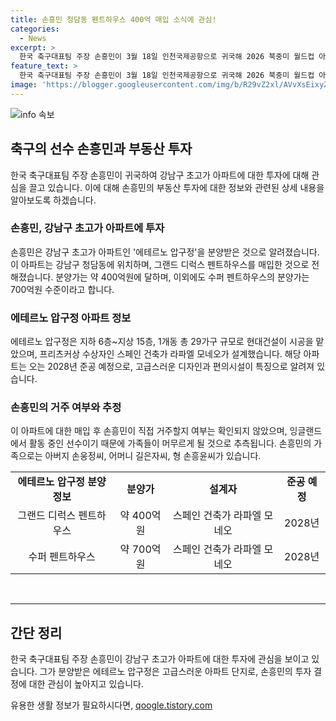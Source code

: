 ```yaml
---
title: 손흥민 청담동 펜트하우스 400억 매입 소식에 관심!
categories:
  - News
excerpt: >
  한국 축구대표팀 주장 손흥민이 3월 18일 인천국제공항으로 귀국해 2026 북중미 월드컵 아시아 2차 예선 태국전을 위한 훈련에 합류했다. 뉴스1에 따르면, 손흥민은 강남구에 있는 에테르노 압구정 펜트하우스를 매입했으며, 분양가는 약 400억원에 달한다. 이 아파트는 스페인 건축가 라파엘 모네오가 설계하고, 2028년 준공 예정이다. 손흥민이 직접 거주할지는 확인되지 않았지만, 그의 가족과 함께 머무를 것으로 추정된다.
feature_text: >
  한국 축구대표팀 주장 손흥민이 3월 18일 인천국제공항으로 귀국해 2026 북중미 월드컵 아시아 2차 예선 태국전을 위한 훈련에 합류했다. 뉴스1에 따르면, 손흥민은 강남구에 있는 에테르노 압구정 펜트하우스를 매입했으며, 분양가는 약 400억원에 달한다. 이 아파트는 스페인 건축가 라파엘 모네오가 설계하고, 2028년 준공 예정이다. 손흥민이 직접 거주할지는 확인되지 않았지만, 그의 가족과 함께 머무를 것으로 추정된다.
image: 'https://blogger.googleusercontent.com/img/b/R29vZ2xl/AVvXsEixyZcFfHzMRdzZMjFBmAUKJYCLCGyLL1o632UiGVXcaFdKo_bkvkuCioo0uUKlGfBVcT3P84aROyZIXSBEx3Aw5nCQ3pTgDom1WDC4m8eifvWiAmWEEVb4x6G_l8C0QH225ldMjyaFvpxGEBGNO37VmDTDMHGhJPq73UglMfDca1-0aw/s1600/blogspot.png'
---
```


<p><img src="https://blogger.googleusercontent.com/img/b/R29vZ2xl/AVvXsEixyZcFfHzMRdzZMjFBmAUKJYCLCGyLL1o632UiGVXcaFdKo_bkvkuCioo0uUKlGfBVcT3P84aROyZIXSBEx3Aw5nCQ3pTgDom1WDC4m8eifvWiAmWEEVb4x6G_l8C0QH225ldMjyaFvpxGEBGNO37VmDTDMHGhJPq73UglMfDca1-0aw/s1600/blogspot.png" alt="info 속보" /></p>

<h2 data-ke-size="size26">축구의 선수 손흥민과 부동산 투자</h2>

<p data-ke-size="size16">한국 축구대표팀 주장 손흥민이 귀국하여 강남구 초고가 아파트에 대한 투자에 대해 관심을 끌고 있습니다. 이에 대해 손흥민의 부동산 투자에 대한 정보와 관련된 상세 내용을 알아보도록 하겠습니다.</p>

<h3>손흥민, 강남구 초고가 아파트에 투자</h3>

<p data-ke-size="size16">손흥민은 강남구 초고가 아파트인 '에테르노 압구정'을 분양받은 것으로 알려졌습니다. 이 아파트는 강남구 청담동에 위치하며, 그랜드 디럭스 펜트하우스를 매입한 것으로 전해졌습니다. 분양가는 약 400억원에 달하며, 이외에도 수퍼 펜트하우스의 분양가는 700억원 수준이라고 합니다.</p>

<h3>에테르노 압구정 아파트 정보</h3>

<p data-ke-size="size16">에테르노 압구정은 지하 6층~지상 15층, 1개동 총 29가구 규모로 현대건설이 시공을 맡았으며, 프리츠커상 수상자인 스페인 건축가 라파엘 모네오가 설계했습니다. 해당 아파트는 오는 2028년 준공 예정으로, 고급스러운 디자인과 편의시설이 특징으로 알려져 있습니다.</p>

<h3>손흥민의 거주 여부와 추정</h3>

<p data-ke-size="size16">이 아파트에 대한 매입 후 손흥민이 직접 거주할지 여부는 확인되지 않았으며, 잉글랜드에서 활동 중인 선수이기 때문에 가족들이 머무르게 될 것으로 추측됩니다. 손흥민의 가족으로는 아버지 손웅정씨, 어머니 길은자씨, 형 손흥윤씨가 있습니다.</p>

<table>
  <tr>
    <td style="text-align: center; height: 17px;"><b>에테르노 압구정 분양 정보</b></td>
    <td style="text-align: center; height: 17px;"><b>분양가</b></td>
    <td style="text-align: center; height: 17px;"><b>설계자</b></td>
    <td style="text-align: center; height: 17px;"><b>준공 예정</b></td>
  </tr>
  <tr>
    <td style="text-align: center; height: 17px;">그랜드 디럭스 펜트하우스</td>
    <td style="text-align: center; height: 17px;">약 400억원</td>
    <td style="text-align: center; height: 17px;">스페인 건축가 라파엘 모네오</td>
    <td style="text-align: center; height: 17px;">2028년</td>
  </tr>
  <tr>
    <td style="text-align: center; height: 17px;">수퍼 펜트하우스</td>
    <td style="text-align: center; height: 17px;">약 700억원</td>
    <td style="text-align: center; height: 17px;">스페인 건축가 라파엘 모네오</td>
    <td style="text-align: center; height: 17px;">2028년</td>
  </tr>
</table>

<p data-ke-size="size16">&nbsp;</p>

<hr>

<h2 data-ke-size="size26">간단 정리</h2>

<p data-ke-size="size16">한국 축구대표팀 주장 손흥민이 강남구 초고가 아파트에 대한 투자에 관심을 보이고 있습니다. 그가 분양받은 에테르노 압구정은 고급스러운 아파트 단지로, 손흥민의 투자 결정에 대한 관심이 높아지고 있습니다.</p>
유용한 생활 정보가 필요하시다면, <a href="https://qoogle.tistory.com" rel="dofollow">qoogle.tistory.com</a>


